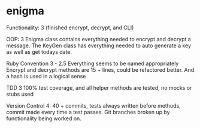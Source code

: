 # enigma

Functionality: 3 (finished encrypt, decrypt, and CLI)

OOP: 3 Enigma class contains everything needed to encrypt and decrypt a message. The KeyGen class has everything needed to auto generate a key as well as get todays date.

Ruby Convention 3 - 2.5 Everything seems to be named appropriately Encrypt and decrypt methods are 15 + lines, could be refactored better. And a hash is used in a logical sense

TDD 3 100% test coverage, and all helper methods are tested, no mocks or stubs used

Version Control 4: 40 + commits, tests always written before methods, commit made every time a test passes. Git branches broken up by functionality being worked on. 
